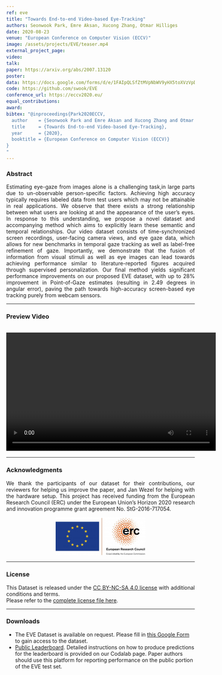 ```yaml
---
ref: eve
title: "Towards End-to-end Video-based Eye-Tracking"
authors: Seonwook Park, Emre Aksan, Xucong Zhang, Otmar Hilliges
date: 2020-08-23
venue: "European Conference on Computer Vision (ECCV)"
image: /assets/projects/EVE/teaser.mp4
external_project_page: 
video: 
talk: 
paper: https://arxiv.org/abs/2007.13120
poster: 
data: https://docs.google.com/forms/d/e/1FAIpQLSfZtMVpNbWV9yHX5toXVzVpDpOENy-SB7XfMIx5V6u7sITuNg/viewform?usp=sf_link
code: https://github.com/swook/EVE
conference_url: https://eccv2020.eu/
equal_contributions: 
award: 
bibtex: "@inproceedings{Park2020ECCV,
  author    = {Seonwook Park and Emre Aksan and Xucong Zhang and Otmar Hilliges},
  title     = {Towards End-to-end Video-based Eye-Tracking},
  year      = {2020},
  booktitle = {European Conference on Computer Vision (ECCV)}
}
"
---
```


<!--
<div class="fullcol">
    <img class="fullcol" src="<?php ait_root_dir();?>projects/2020/EVE/banner.jpg" alt="Teaser-Picture" />
    <div class="fullcol">
        <p align="justify">
            <span class="figurecap">
Overview of the FAZE framework. Given a set of training images with ground-truth gaze direction information, we first learn a latent feature representation, which is tailored specifically for the task of gaze estimation. Given the features, we then learn an adaptable gaze estimation network, AdaGEN, using meta-learning which can be adapted easily to a robust person-specific gaze estimation network (PS-GEN) with very little calibration data.
            </span>
        </p>
        <hr />
        <br/>
        <br/>
    </div>
</div>
-->

<h3>Abstract</h3>
<p align="justify">
Estimating eye-gaze from images alone is a challenging task,in large parts due to un-observable person-specific factors. Achieving high accuracy typically requires labeled data from test users which may not be attainable in real applications. We observe that there exists a strong relationship between what users are looking at and the appearance of the user’s eyes. In response to this understanding, we propose a novel dataset and accompanying method which aims to explicitly learn these semantic and temporal relationships. Our video dataset consists of time-synchronized screen recordings, user-facing camera views, and eye gaze data, which allows for new benchmarks in temporal gaze tracking as well as label-free refinement of gaze. Importantly, we demonstrate that the fusion of information from visual stimuli as well as eye images can lead towards achieving performance similar to literature-reported figures acquired through supervised personalization. Our final method yields significant performance improvements on our proposed EVE dataset, with up to 28% improvement in Point-of-Gaze estimates (resulting in 2.49 degrees in angular error), paving the path towards high-accuracy screen-based eye tracking purely from webcam sensors.
</p>
<hr />


<h3>Preview Video</h3>
<br/>
<div class="video" align="center">
<video width="560" height="315" src="https://files.ait.ethz.ch/projects/EVE/eve_preview_60s.mp4" frameborder="0" allowfullscreen controls></video>
</div>
<hr />
    

<!--
<div class="fullcol">
 <h3>Downloads</h3>
    To be released.
    <ul class="linklist">
        <li class="a-pdf"><a target="_blank" title="PDF" href="https://files.ait.ethz.ch/projects/InteractiveDebugger/FluidEdt-Ou-CHI2015.pdf">PDF</a></li>
        <li class="a-vid"><a target="_blank" href="https://files.ait.ethz.ch/projects/InteractiveDebugger/FluidEdt-Ou-CHI2015.mp4" title="Download Video">Video (26 MB)</a></li>
        <li class="a-bib"><a target="_blank" title="BibTex" href="https://files.ait.ethz.ch/projects/InteractiveDebugger/FluidEdt-Ou-CHI2015.bib">BibTeX</a></li>
    </ul>
    <hr />
    <br/>
    <br/>
</div>
-->

<!--
<div class="fullcol">
<h3>bibtex</h3>
    To be released.
    <div class="bibtex">
    </div>
    <hr />
    <br/>
    <br/>
</div>
-->

<!--
<div class="fullcol">
    <h3>additional results</h3>
    <br/>
    <img class="halfcol" src="/assets/projects/deformables/bar_small.png" alt="Teaser-Picture" />
    <img class="halfcol" src="/assets/projects/deformables/organ_stacked_small.png" alt="Teaser-Picture" />
    <div class="halfcol">
        <p align="justify">
            <span class="figurecap">
                Top row: schematic sensor routings obtained using our tool with automatic sensor refinement.
                Middle row: fabricated device.
                Bottom row: Ground truth (gray) vs. reconstruction (orange). Insets show error on a heat map scale, with maximum error (white) at 22 mm (darker is better).
            </span>
        </p>
    </div>
    <div class="halfcol">
        <p align="justify">
            <span class="figurecap">
                Two example deformations of the organ pipe model designed with our method. Ground truth (gray) vs. reconstruction (orange).
            </span>
        </p>
    </div>
</div>
-->

<!--
<div class="fullcol">
    <br/><br/>
    <img class="fullcol" src="/assets/projects/deformables/sheet_squared_small.png" alt="Teaser-Picture" />
    <p align="justify">
        <span class="figurecap">
            Snapshots of the design process. Top Row: the user placed, refined,
            and edited four sensors (left); Reconstruction error is expected to be very low (right). Bottom row: Interaction
            with fabricated device (left) and ground truth comparison (right).
        </span>
    </p>
    <hr />
    <br/>
    <br/>
</div>
-->

<!-- This section is optional -->
<!--
<div class="fullcol">
    <h3>external links</h3>
    <p align="justify">
        <ul class="linklist">
        <li class="a-ext"><a target="_blank" title="link1" href="your_link_here">Your link here</a></li>
    </ul>
    </p>
    <hr />
    <br/>
    <br/>
</div>
-->



<h3>Acknowledgments</h3>
<p align="justify">
We thank the participants of our dataset for their contributions,
our reviewers for helping us improve the paper,
and Jan Wezel for helping with the hardware setup.
This project has received funding from the European Research Council (ERC) under the European Union’s Horizon 2020 research and innovation programme grant agreement No. StG-2016-717054.
</p>
<center>
<img width="240px" src="/assets/images/ERC.jpg" />
</center>
<hr />
    

<h3>License</h3>
<p align="justify">
This Dataset is released under the <a href="https://creativecommons.org/licenses/by-nc-sa/4.0/" target="_blank">CC BY-NC-SA 4.0 license</a> with additional conditions and terms. <br>
Please refer to the <a href="https://ait.ethz.ch/projects/2020/EVE/downloads/EVE%20dataset%20Terms%20and%20Conditions.pdf" target="_blank">complete license file here</a>.
</p>
<hr />
    


<h3>Downloads</h3>
<ul class="linklist">
    <li class="a-zip">The EVE Dataset is available on request. Please fill in <a href="https://docs.google.com/forms/d/e/1FAIpQLSfZtMVpNbWV9yHX5toXVzVpDpOENy-SB7XfMIx5V6u7sITuNg/viewform?usp=sf_link" target="_blank">this Google Form</a> to gain access to the dataset.</li>
    <li class="a-ext"><a title="Leaderboard"><a href="https://codalab.lisn.upsaclay.fr/competitions/11397">Public Leaderboard</a>. Detailed instructions on how to produce predictions for the leaderboard is provided on our Codalab page. Paper authors should use this platform for reporting performance on the public portion of the EVE test set.</a></li>

</ul>
